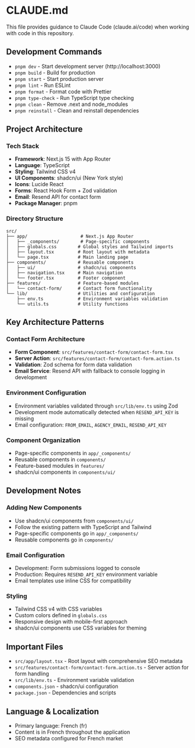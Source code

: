 # CLAUDE.md

This file provides guidance to Claude Code (claude.ai/code) when working with code in this repository.

## Development Commands

- `pnpm dev` - Start development server (http://localhost:3000)
- `pnpm build` - Build for production
- `pnpm start` - Start production server
- `pnpm lint` - Run ESLint
- `pnpm format` - Format code with Prettier
- `pnpm type-check` - Run TypeScript type checking
- `pnpm clean` - Remove .next and node_modules
- `pnpm reinstall` - Clean and reinstall dependencies

## Project Architecture

### Tech Stack

- **Framework**: Next.js 15 with App Router
- **Language**: TypeScript
- **Styling**: Tailwind CSS v4
- **UI Components**: shadcn/ui (New York style)
- **Icons**: Lucide React
- **Forms**: React Hook Form + Zod validation
- **Email**: Resend API for contact form
- **Package Manager**: pnpm

### Directory Structure

```
src/
├── app/                    # Next.js App Router
│   ├── _components/        # Page-specific components
│   ├── globals.css        # Global styles and Tailwind imports
│   ├── layout.tsx         # Root layout with metadata
│   └── page.tsx           # Main landing page
├── components/            # Reusable components
│   ├── ui/                # shadcn/ui components
│   ├── navigation.tsx     # Main navigation
│   └── footer.tsx         # Footer component
├── features/              # Feature-based modules
│   └── contact-form/      # Contact form functionality
└── lib/                   # Utilities and configuration
    ├── env.ts             # Environment variables validation
    └── utils.ts           # Utility functions
```

## Key Architecture Patterns

### Contact Form Architecture

- **Form Component**: `src/features/contact-form/contact-form.tsx`
- **Server Action**: `src/features/contact-form/contact-form.action.ts`
- **Validation**: Zod schema for form data validation
- **Email Service**: Resend API with fallback to console logging in development

### Environment Configuration

- Environment variables validated through `src/lib/env.ts` using Zod
- Development mode automatically detected when `RESEND_API_KEY` is missing
- Email configuration: `FROM_EMAIL`, `AGENCY_EMAIL`, `RESEND_API_KEY`

### Component Organization

- Page-specific components in `app/_components/`
- Reusable components in `components/`
- Feature-based modules in `features/`
- shadcn/ui components in `components/ui/`

## Development Notes

### Adding New Components

- Use shadcn/ui components from `components/ui/`
- Follow the existing pattern with TypeScript and Tailwind
- Page-specific components go in `app/_components/`
- Reusable components go in `components/`

### Email Configuration

- Development: Form submissions logged to console
- Production: Requires `RESEND_API_KEY` environment variable
- Email templates use inline CSS for compatibility

### Styling

- Tailwind CSS v4 with CSS variables
- Custom colors defined in `globals.css`
- Responsive design with mobile-first approach
- shadcn/ui components use CSS variables for theming

## Important Files

- `src/app/layout.tsx` - Root layout with comprehensive SEO metadata
- `src/features/contact-form/contact-form.action.ts` - Server action for form handling
- `src/lib/env.ts` - Environment variable validation
- `components.json` - shadcn/ui configuration
- `package.json` - Dependencies and scripts

## Language & Localization

- Primary language: French (fr)
- Content is in French throughout the application
- SEO metadata configured for French market
